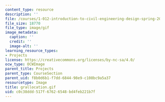```yaml
---
content_type: resource
description: ''
file: /courses/1-012-introduction-to-civil-engineering-design-spring-2002/c0c38ddd517f67626548bd4feb221b7f_grallocation.gif
file_size: 18770
file_type: image/gif
image_metadata:
  caption: ''
  credit: ''
  image-alt: ''
learning_resource_types:
- Projects
license: https://creativecommons.org/licenses/by-nc-sa/4.0/
ocw_type: OCWImage
parent_title: Projects
parent_type: CourseSection
parent_uid: f8b0d6b1-f7dd-6844-98e9-c108bc9a5a37
resourcetype: Image
title: grallocation.gif
uid: c0c38ddd-517f-6762-6548-bd4feb221b7f
---
```


